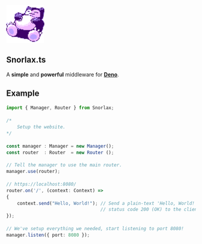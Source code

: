 <img src="media/snorlax.gif" width="20%">

## Snorlax.ts
A **simple** and **powerful** middleware for [**Deno**](https://deno.com/).

## Example
```ts
import { Manager, Router } from Snorlax;

/*
    Setup the website.
*/

const manager : Manager = new Manager();
const router  : Router  = new Router ();

// Tell the manager to use the main router.
manager.use(router);

// https://localhost:8080/
router.on('/', (context: Context) =>
{
    context.send("Hello, World!"); // Send a plain-text 'Hello, World!' with
                                   // status code 200 (OK) to the client.
});

// We've setup everything we needed, start listening to port 8080!
manager.listen({ port: 8080 });
```